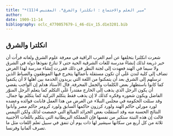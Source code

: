 ```yaml
---
title: "*سير العلم والاجتماع : انكلترا والشرق*. المقتبس 4(11)"
author: 
date: 1909-11-14
bibliography: oclc_4770057679-i_46-div_15.d1e3201.bib
---
```




##  انكلترا والشرق 


 شعرت انكلترا بتخلفها عن أمم الغرب الراقية في معرفة علوم الشرق ولغاته فرأَت أن خير ذريعة لذلك إنشاءُ مدرسة للغات الشرقية الحية حتى لا تنازع نفوذها دولة في الشرق ولا سيما في الهند فعهدت إلى لجنة النظر في ذلك فقررت إنشاء مدرسة لهذا الغرض تضاف إلى كلية لندن عَلَى أن تكون مستقلة بأعمالها يتخرج فيها الموظفون والضباط الذين ترسلهم إلى الشرق بعد أن يتمكنوا من اللغة التي يريدون الخدمة بين أهلها لا أن يكتفوا كما كانوا باستظهار بعض الكلمات والجمل المحرفة. قال الأستاذ هدلم إن الواجب يقضي أن يكون الرجل الذي يذهب إلى الخارج مقتدراً عَلَى التكلم كما يتعلم الرجل المنوّر الفاضل ويكون شعوره وفكره كذلك لا إن يذهب فقط يتكلم التركية كما يتكلم بها جمال. وقد سئلت الحكومة في مجلس النبلاء عن الغرض من هذا العمل فابانت فوائده وعضده لورد مورلي حاكم الهند ولورد كرزون حاكمها السابق ولورد كرومر حاكم مصر وأبانوا النتائج الحسنة منه وقد استقلت بعض الجرائد المبالغ التي خصصت لذلك ولكن التيمس قالت إن هذه النبتة ستكبر من نفسها فإن المملكة البريطانية التي يتكلم باللغات الأجنبية  ثلاثة  من كل  أربع  من سكانها سيشير لها ذات يوم أن تنفق في سبيل تعلم اللغات مثل ما تصرف ألمانيا وفرنسا. 
